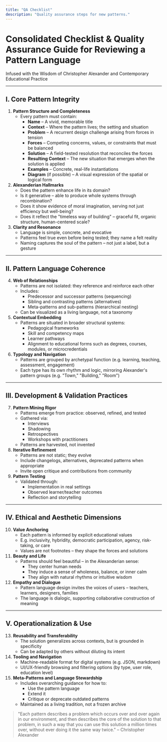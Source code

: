 ```yaml
---
title: "QA Checklist"
description: "Quality assurance steps for new patterns."
---
```


# Consolidated Checklist & Quality Assurance Guide for Reviewing a Pattern Language

Infused with the Wisdom of Christopher Alexander and Contemporary Educational Practice

---

## I. Core Pattern Integrity

1. **Pattern Structure and Completeness**
   - Every pattern must contain:
     - **Name** – A vivid, memorable title
     - **Context** – Where the pattern lives; the setting and situation
     - **Problem** – A recurrent design challenge arising from forces in tension
     - **Forces** – Competing concerns, values, or constraints that must be balanced
     - **Solution** – A field-tested resolution that reconciles the forces
     - **Resulting Context** – The new situation that emerges when the solution is applied
     - **Examples** – Concrete, real-life instantiations
     - **Diagram** (if possible) – A visual expression of the spatial or logical form
2. **Alexanderian Hallmarks**
   - Does the pattern enhance life in its domain?
   - Is it generative – able to produce whole systems through recombination?
   - Does it show evidence of moral imagination, serving not just efficiency but well-being?
   - Does it reflect the "timeless way of building" – graceful fit, organic structure, human-centered scale?
3. **Clarity and Resonance**
   - Language is simple, concrete, and evocative
   - Patterns feel true even before being tested; they name a felt reality
   - Naming captures the soul of the pattern – not just a label, but a gesture

---

## II. Pattern Language Coherence

4. **Web of Relationships**
   - Patterns are not isolated: they reference and reinforce each other
   - Includes:
     - Predecessor and successor patterns (sequencing)
     - Sibling and contrasting patterns (alternatives)
     - Meta-patterns and sub-patterns (hierarchical nesting)
   - Can be visualized as a living language, not a taxonomy
5. **Contextual Embedding**
   - Patterns are situated in broader structural systems:
     - Pedagogical frameworks
     - Skill and competency maps
     - Learner pathways
     - Alignment to educational forms such as degrees, courses, modules, or microcredentials
6. **Typology and Navigation**
   - Patterns are grouped by archetypal function (e.g. learning, teaching, assessment, engagement)
   - Each type has its own rhythm and logic, mirroring Alexander's pattern groups (e.g. "Town," "Building," "Room")

---

## III. Development & Validation Practices

7. **Pattern Mining Rigor**
   - Patterns emerge from practice: observed, refined, and tested
   - Gathered via:
     - Interviews
     - Shadowing
     - Retrospectives
     - Workshops with practitioners
   - Patterns are harvested, not invented
8. **Iterative Refinement**
   - Patterns are not static; they evolve
   - Include changelogs, alternatives, deprecated patterns when appropriate
   - Invite open critique and contributions from community
9. **Pattern Testing**
   - Validated through:
     - Implementation in real settings
     - Observed learner/teacher outcomes
     - Reflection and storytelling

---

## IV. Ethical and Aesthetic Dimensions

10. **Value Anchoring**
    - Each pattern is informed by explicit educational values
    - E.g. inclusivity, hybridity, democratic participation, agency, risk-taking, or care
    - Values are not footnotes – they shape the forces and solutions
11. **Beauty and Life**
    - Patterns should feel beautiful – in the Alexanderian sense:
      - They center human needs
      - They induce a sense of wholeness, balance, or inner calm
      - They align with natural rhythms or intuitive wisdom
12. **Empathy and Dialogue**
    - Pattern language design invites the voices of users – teachers, learners, designers, families
    - The language is dialogic, supporting collaborative construction of meaning

---

## V. Operationalization & Use

13. **Reusability and Transferability**
    - The solution generalizes across contexts, but is grounded in specificity
    - Can be adapted by others without diluting its intent
14. **Tooling and Navigation**
    - Machine-readable format for digital systems (e.g. JSON, markdown)
    - UI/UX-friendly browsing and filtering options (by type, user role, education level)
15. **Meta-Patterns and Language Stewardship**
    - Includes overarching guidance for how to:
      - Use the pattern language
      - Extend it
      - Critique or deprecate outdated patterns
    - Maintained as a living tradition, not a frozen archive

> "Each pattern describes a problem which occurs over and over again in our environment, and then describes the core of the solution to that problem, in such a way that you can use this solution a million times over, without ever doing it the same way twice." – Christopher Alexander

